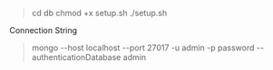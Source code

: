 > cd db
> chmod +x setup.sh
> ./setup.sh

Connection String
> mongo --host localhost --port 27017 -u admin -p password --authenticationDatabase admin
